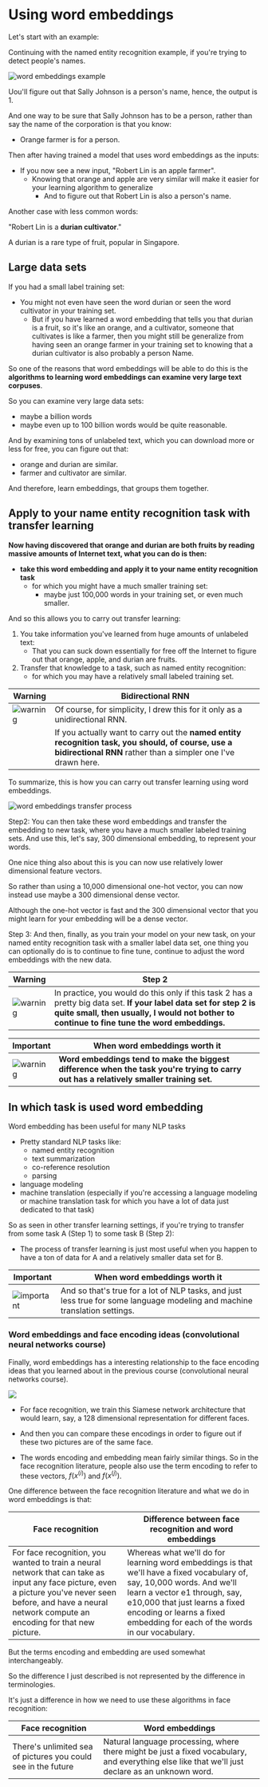 # Using word embeddings

Let's start with an example:

Continuing with the named entity recognition example, if you're trying to detect people's names.

![word embeddings example](img/word_embeddings_example.png)

Uou'll figure out that Sally Johnson is a person's name, hence, the output is 1.

And one way to be sure that Sally Johnson has to be a person, rather than say the name of the corporation is that you know:

- Orange farmer is for a person.

Then after having trained a model that uses word embeddings as the inputs:

- If you now see a new input, "Robert Lin is an apple farmer".
  - Knowing that orange and apple are very similar will make it easier for your learning algorithm to generalize
    - And to figure out that Robert Lin is also a person's name.

Another case with less common words:

"Robert Lin is a **durian cultivator**."

A durian is a rare type of fruit, popular in Singapore.

## Large data sets

If you had a small label training set:

- You might not even have seen the word durian or seen the word cultivator in your training set.
  - But if you have learned a word embedding that tells you that durian is a fruit, so it's like an orange, and a cultivator, someone that cultivates is like a farmer, then you might still be generalize from having seen an orange farmer in your training set to knowing that a durian cultivator is also probably a person Name.

So one of the reasons that word embeddings will be able to do this is the **algorithms to learning word embeddings can examine very large text corpuses**.

So you can examine very large data sets:

- maybe a billion words
- maybe even up to 100 billion words would be quite reasonable.

And by examining tons of unlabeled text, which you can download more or less for free, you can figure out that:

- orange and durian are similar.
- farmer and cultivator are similar.

And therefore, learn embeddings, that groups them together.

## Apply to your name entity recognition task with transfer learning

**Now having discovered that orange and durian are both fruits by reading massive amounts of Internet text, what you can do is then:**

- **take this word embedding and apply it to your name entity recognition task**
  - for which you might have a much smaller training set:
    - maybe just 100,000 words in your training set, or even much smaller.

And so this allows you to carry out transfer learning:

1. You take information you've learned from huge amounts of unlabeled text:
   - That you can suck down essentially for free off the Internet to figure out that orange, apple, and durian are fruits.
2. Transfer that knowledge to a task, such as named entity recognition:
   - for which you may have a relatively small labeled training set.

| Warning | Bidirectional RNN |
|---------|----------|
| ![warning](img/warning.png) | Of course, for simplicity, l drew this for it only as a unidirectional RNN. |
|  | If you actually want to carry out the **named entity recognition task, you should, of course, use a bidirectional RNN** rather than a simpler one I've drawn here. |

To summarize, this is how you can carry out transfer learning using word embeddings.

![word embeddings transfer process](img/word_emb_transf.png)

Step2: You can then take these word embeddings and transfer the embedding to new task, where you have a much smaller labeled training sets. And use this, let's say, 300 dimensional embedding, to represent your words.

One nice thing also about this is you can now use relatively lower dimensional feature vectors.

So rather than using a 10,000 dimensional one-hot vector, you can now instead use maybe a 300 dimensional dense vector.

Although the one-hot vector is fast and the 300 dimensional vector that you might learn for your embedding will be a dense vector.

Step 3: And then, finally, as you train your model on your new task, on your named entity recognition task with a smaller label data set, one thing you can optionally do is to continue to fine tune, continue to adjust the word embeddings with the new data. 

| Warning | Step 2 |
|---------|-------------------|
| ![warning](img/warning.png) | In practice, you would do this only if this task 2 has a pretty big data set. **If your label data set for step 2 is quite small, then usually, I would not bother to continue to fine tune the word embeddings.** |

| Important | When word embeddings worth it |
|---------|-------------------|
| ![warning](img/important.png) | **Word embeddings tend to make the biggest difference when the task you're trying to carry out has a relatively smaller training set.** |

## In which task is used word embedding

Word embedding has been useful for many NLP tasks

- Pretty standard NLP tasks like:
  - named entity recognition
  - text summarization
  - co-reference resolution
  - parsing
- language modeling
- machine translation (especially if you're accessing a language modeling or machine translation task for which you have a lot of data just dedicated to that task)

So as seen in other transfer learning settings, if you're trying to transfer from some task A (Step 1) to some task B (Step 2):

- The process of transfer learning is just most useful when you happen to have a ton of data for A and a relatively smaller data set for B.

| Important | When word embeddings worth it |
|---------|-------------------|
| ![important](img/important.png) | And so that's true for a lot of NLP tasks, and just less true for some language modeling and machine translation settings. |

### Word embeddings and face encoding ideas (convolutional neural networks course)

Finally, word embeddings has a interesting relationship to the face encoding ideas that you learned about in the previous course (convolutional neural networks course).

![](img/face_encoding_embeddings.png)

- For face recognition, we train this Siamese network architecture that would learn, say, a 128 dimensional representation for different faces.

- And then you can compare these encodings in order to figure out if these two pictures are of the same face. 

- The words encoding and embedding mean fairly similar things. So in the face recognition literature, people also use the term encoding to refer to these vectors, $f(x^{(i)})$ and $f(x^{(j)})$.

One difference between the face recognition literature and what we do in word embeddings is that:

| Face recognition | Difference between face recognition and word embeddings |
|---------|-------------------|
| For face recognition, you wanted to train a neural network that can take as input any face picture, even a picture you've never seen before, and have a neural network compute an encoding for that new picture. | Whereas what we'll do for learning word embeddings is that we'll have a fixed vocabulary of, say, 10,000 words. And we'll learn a vector e1 through, say, e10,000 that just learns a fixed encoding or learns a fixed embedding for each of the words in our vocabulary. |

But the terms encoding and embedding are used somewhat interchangeably.

So the difference I just described is not represented by the difference in terminologies.

It's just a difference in how we need to use these algorithms in face recognition:

| Face recognition | Word embeddings |
|---------|-------------------|
| There's unlimited sea of pictures you could see in the future | Natural language processing, where there might be just a fixed vocabulary, and everything else like that we'll just declare as an unknown word. |


